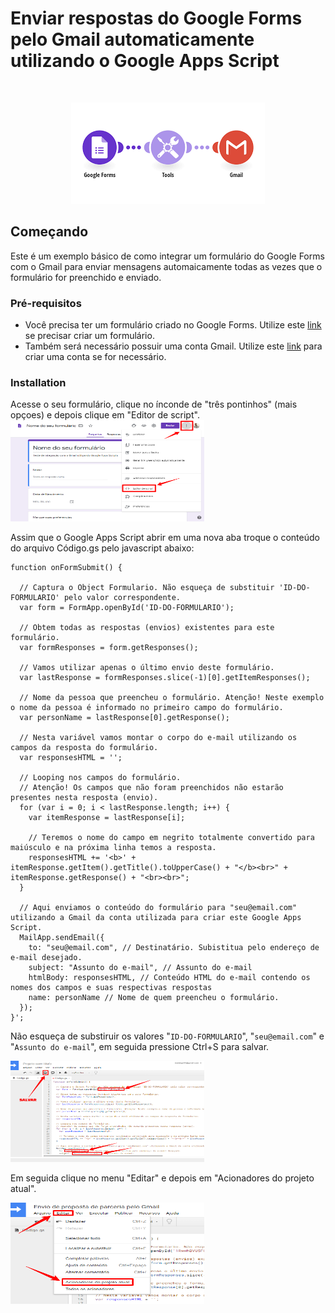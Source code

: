 # Enviar respostas do Google Forms pelo Gmail automaticamente utilizando o Google Apps Script

<br />

<p align="center">
    <img src="https://raw.githubusercontent.com/danielpjr/google-forms-send-mail-with-response/main/images/google-forms-to-gmail.png" alt="Google Forms to Gmail" width="310" height="162">
</p>

## Começando

Este é um exemplo básico de como integrar um formulário do Google Forms com o Gmail para enviar mensagens automaicamente todas as vezes que o formulário for preenchido e enviado.

### Pré-requisitos

- Você precisa ter um formulário criado no Google Forms. Utilize este [link](https://docs.google.com/forms/u/0/?tgif=d) se precisar criar um formulário.
- Também será necessário possuir uma conta Gmail. Utilize este [link](https://mail.google.com/mail/u/0/) para criar uma conta se for necessário.

### Installation

Acesse o seu formulário, clique no ínconde de "três pontinhos" (mais opçoes) e depois clique em "Editor de script".
<img src="https://raw.githubusercontent.com/danielpjr/google-forms-send-mail-with-response/main/images/google-forms-01.png" alt="Google Forms to Gmail" width="310" height="162">

Assim que o Google Apps Script abrir em uma nova aba troque o conteúdo do arquivo Código.gs pelo javascript abaixo:
```JS
function onFormSubmit() {
  
  // Captura o Object Formulario. Não esqueça de substituir 'ID-DO-FORMULARIO' pelo valor correspondente.
  var form = FormApp.openById('ID-DO-FORMULARIO');
  
  // Obtem todas as respostas (envios) existentes para este formulário.
  var formResponses = form.getResponses();
  
  // Vamos utilizar apenas o último envio deste formulário.
  var lastResponse = formResponses.slice(-1)[0].getItemResponses();
  
  // Nome da pessoa que preencheu o formulário. Atenção! Neste exemplo o nome da pessoa é informado no primeiro campo do formulário.
  var personName = lastResponse[0].getResponse();
  
  // Nesta variável vamos montar o corpo do e-mail utilizando os campos da resposta do formulário.
  var responsesHTML = '';
  
  // Looping nos campos do formulário.
  // Atenção! Os campos que não foram preenchidos não estarão presentes nesta resposta (envio).
  for (var i = 0; i < lastResponse.length; i++) {
    var itemResponse = lastResponse[i];
    
    // Teremos o nome do campo em negrito totalmente convertido para maiúsculo e na próxima linha temos a resposta.
    responsesHTML += '<b>' + itemResponse.getItem().getTitle().toUpperCase() + "</b><br>" + itemResponse.getResponse() + "<br><br>";
  }
  
  // Aqui enviamos o conteúdo do formulário para "seu@email.com" utilizando a Gmail da conta utilizada para criar este Google Apps Script.
  MailApp.sendEmail({
    to: "seu@email.com", // Destinatário. Subistitua pelo endereço de e-mail desejado.
    subject: "Assunto do e-mail", // Assunto do e-mail
    htmlBody: responsesHTML, // Conteúdo HTML do e-mail contendo os nomes dos campos e suas respectivas respostas
    name: personName // Nome de quem preencheu o formulário.
  });
}';
```
Não esqueça de substiruir os valores "`ID-DO-FORMULARIO`", "`seu@email.com`" e "`Assunto do e-mail`", em seguida pressione Ctrl+S para salvar.

<img src="https://raw.githubusercontent.com/danielpjr/google-forms-send-mail-with-response/main/images/google-apps-script-01.png" alt="Google Forms to Gmail" width="310" height="162">

Em seguida clique no menu "Editar" e depois em "Acionadores do projeto atual".

<img src="https://raw.githubusercontent.com/danielpjr/google-forms-send-mail-with-response/main/images/google-apps-script-02.png" alt="Google Forms to Gmail" width="310" height="162">
